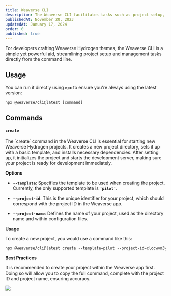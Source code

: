 ```yaml
---
title: Weaverse CLI
description: The Weaverse CLI facilitates tasks such as project setup, theme scaffolding, and other common developer operations.
publishedAt: November 20, 2023
updatedAt: January 17, 2024
order: 0
published: true
---
```


For developers crafting Weaverse Hydrogen themes, the Weaverse CLI is a simple yet powerful aid, streamlining project
setup and management tasks directly from the command line.

Usage
-----

You can run it directly using **`npx`** to ensure you're always using the latest version:

```txt data-line-numbers=false
npx @weaverse/cli@latest [command]
```

Commands
--------

#### `create`

The \`create\` command in the Weaverse CLI is essential for starting new Weaverse Hydrogen projects. It creates a new
project directory, sets it up with a basic template, and installs necessary dependencies. After setting up, it
initializes the project and starts the development server, making sure your project is ready for development
immediately.

**Options**

* **`--template`**: Specifies the template to be used when creating the project. Currently, the only supported template
  is **`'pilot'`**.

* **`--project-id`**: This is the unique identifier for your project, which should correspond with the project ID in the
  Weaverse app.

* **`--project-name`**: Defines the name of your project, used as the directory name and within configuration files.

**Usage**

To create a new project, you would use a command like this:

```txt data-line-numbers=false
npx @weaverse/cli@latest create --template=pilot --project-id=clocwvm3y08j2r79n3c44uhjh --project-name=my-hydrogen-storefront
```

**Best Practices**

It is recommended to create your project within the Weaverse app first. Doing so will allow you to copy the full
command, complete with the project ID and project name, ensuring accuracy.

![](https://downloads.intercomcdn.com/i/o/848671954/f560c61a70f6c75f88567e78/image.png)
